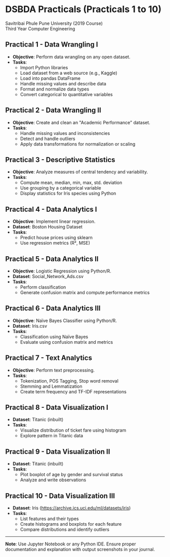 # DSBDA Practicals (Practicals 1 to 10)
Savitribai Phule Pune University (2019 Course)  
Third Year Computer Engineering

## Practical 1 - Data Wrangling I
- **Objective**: Perform data wrangling on any open dataset.
- **Tasks**:
  - Import Python libraries
  - Load dataset from a web source (e.g., Kaggle)
  - Load into pandas DataFrame
  - Handle missing values and describe data
  - Format and normalize data types
  - Convert categorical to quantitative variables

## Practical 2 - Data Wrangling II
- **Objective**: Create and clean an "Academic Performance" dataset.
- **Tasks**:
  - Handle missing values and inconsistencies
  - Detect and handle outliers
  - Apply data transformations for normalization or scaling

## Practical 3 - Descriptive Statistics
- **Objective**: Analyze measures of central tendency and variability.
- **Tasks**:
  - Compute mean, median, min, max, std. deviation
  - Use grouping by a categorical variable
  - Display statistics for Iris species using Python

## Practical 4 - Data Analytics I
- **Objective**: Implement linear regression.
- **Dataset**: Boston Housing Dataset
- **Tasks**:
  - Predict house prices using sklearn
  - Use regression metrics (R², MSE)

## Practical 5 - Data Analytics II
- **Objective**: Logistic Regression using Python/R.
- **Dataset**: Social_Network_Ads.csv
- **Tasks**:
  - Perform classification
  - Generate confusion matrix and compute performance metrics

## Practical 6 - Data Analytics III
- **Objective**: Naïve Bayes Classifier using Python/R.
- **Dataset**: Iris.csv
- **Tasks**:
  - Classification using Naïve Bayes
  - Evaluate using confusion matrix and metrics

## Practical 7 - Text Analytics
- **Objective**: Perform text preprocessing.
- **Tasks**:
  - Tokenization, POS Tagging, Stop word removal
  - Stemming and Lemmatization
  - Create term frequency and TF-IDF representations

## Practical 8 - Data Visualization I
- **Dataset**: Titanic (inbuilt)
- **Tasks**:
  - Visualize distribution of ticket fare using histogram
  - Explore pattern in Titanic data

## Practical 9 - Data Visualization II
- **Dataset**: Titanic (inbuilt)
- **Tasks**:
  - Plot boxplot of age by gender and survival status
  - Analyze and write observations

## Practical 10 - Data Visualization III
- **Dataset**: Iris (https://archive.ics.uci.edu/ml/datasets/iris)
- **Tasks**:
  - List features and their types
  - Create histograms and boxplots for each feature
  - Compare distributions and identify outliers

---

**Note**: Use Jupyter Notebook or any Python IDE. Ensure proper documentation and explanation with output screenshots in your journal.
